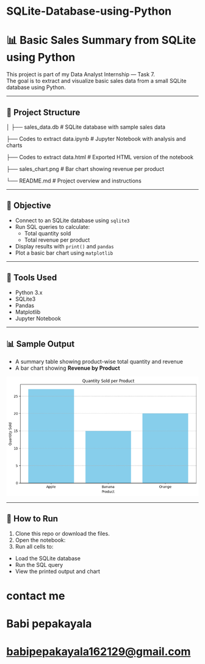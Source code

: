 # SQLite-Database-using-Python
# 📊 Basic Sales Summary from SQLite using Python

This project is part of my Data Analyst Internship — Task 7.  
The goal is to extract and visualize basic sales data from a small SQLite database using Python.

---

## 📁 Project Structure
│
├── sales_data.db # SQLite database with sample sales data

├── Codes to extract data.ipynb # Jupyter Notebook with analysis and charts

├── Codes to extract data.html # Exported HTML version of the notebook

├── sales_chart.png # Bar chart showing revenue per product

└── README.md # Project overview and instructions


---

## 📌 Objective

- Connect to an SQLite database using `sqlite3`
- Run SQL queries to calculate:
  - Total quantity sold
  - Total revenue per product
- Display results with `print()` and `pandas`
- Plot a basic bar chart using `matplotlib`

---

## 🧪 Tools Used

- Python 3.x
- SQLite3
- Pandas
- Matplotlib
- Jupyter Notebook

---

## 📊 Sample Output

- A summary table showing product-wise total quantity and revenue
- A bar chart showing **Revenue by Product**

![Sales Chart](https://github.com/Babi-2129/SQLite-Database-using-Python/blob/main/Outputs/Bar%20Chart%20(matplotlib).png)

---

## 🔧 How to Run

1. Clone this repo or download the files.
2. Open the notebook:
3. Run all cells to:
- Load the SQLite database
- Run the SQL query
- View the printed output and chart

# contact me
# Babi pepakayala
# babipepakayala162129@gmail.com


